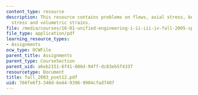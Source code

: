 ```yaml
---
content_type: resource
description: This resource contains problems on flows, axial stress, bending moments,
  stress and volumetric strains.
file: /media/courses/16-01-unified-engineering-i-ii-iii-iv-fall-2005-spring-2006/766fe6f3340d6e4493969904cfad7407_fall_2003_pset12.pdf
file_type: application/pdf
learning_resource_types:
- Assignments
ocw_type: OCWFile
parent_title: Assignments
parent_type: CourseSection
parent_uid: a6eb2151-6f41-806d-94ff-dc83eb5f4337
resourcetype: Document
title: fall_2003_pset12.pdf
uid: 766fe6f3-340d-6e44-9396-9904cfad7407
---
```

